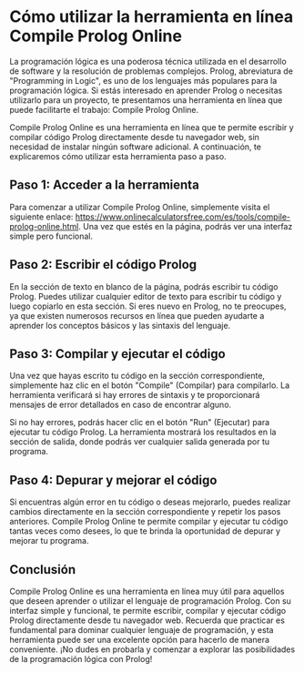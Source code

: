 Cómo utilizar la herramienta en línea Compile Prolog Online
===========================================================

La programación lógica es una poderosa técnica utilizada en el desarrollo de software y la resolución de problemas complejos. Prolog, abreviatura de "Programming in Logic", es uno de los lenguajes más populares para la programación lógica. Si estás interesado en aprender Prolog o necesitas utilizarlo para un proyecto, te presentamos una herramienta en línea que puede facilitarte el trabajo: Compile Prolog Online.

Compile Prolog Online es una herramienta en línea que te permite escribir y compilar código Prolog directamente desde tu navegador web, sin necesidad de instalar ningún software adicional. A continuación, te explicaremos cómo utilizar esta herramienta paso a paso.

Paso 1: Acceder a la herramienta
--------------------------------

Para comenzar a utilizar Compile Prolog Online, simplemente visita el siguiente enlace: <https://www.onlinecalculatorsfree.com/es/tools/compile-prolog-online.html>. Una vez que estés en la página, podrás ver una interfaz simple pero funcional.

Paso 2: Escribir el código Prolog
---------------------------------

En la sección de texto en blanco de la página, podrás escribir tu código Prolog. Puedes utilizar cualquier editor de texto para escribir tu código y luego copiarlo en esta sección. Si eres nuevo en Prolog, no te preocupes, ya que existen numerosos recursos en línea que pueden ayudarte a aprender los conceptos básicos y las sintaxis del lenguaje.

Paso 3: Compilar y ejecutar el código
-------------------------------------

Una vez que hayas escrito tu código en la sección correspondiente, simplemente haz clic en el botón "Compile" (Compilar) para compilarlo. La herramienta verificará si hay errores de sintaxis y te proporcionará mensajes de error detallados en caso de encontrar alguno.

Si no hay errores, podrás hacer clic en el botón "Run" (Ejecutar) para ejecutar tu código Prolog. La herramienta mostrará los resultados en la sección de salida, donde podrás ver cualquier salida generada por tu programa.

Paso 4: Depurar y mejorar el código
-----------------------------------

Si encuentras algún error en tu código o deseas mejorarlo, puedes realizar cambios directamente en la sección correspondiente y repetir los pasos anteriores. Compile Prolog Online te permite compilar y ejecutar tu código tantas veces como desees, lo que te brinda la oportunidad de depurar y mejorar tu programa.

Conclusión
----------

Compile Prolog Online es una herramienta en línea muy útil para aquellos que deseen aprender o utilizar el lenguaje de programación Prolog. Con su interfaz simple y funcional, te permite escribir, compilar y ejecutar código Prolog directamente desde tu navegador web. Recuerda que practicar es fundamental para dominar cualquier lenguaje de programación, y esta herramienta puede ser una excelente opción para hacerlo de manera conveniente. ¡No dudes en probarla y comenzar a explorar las posibilidades de la programación lógica con Prolog!